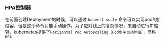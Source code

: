 ### HPA控制器

在前面创建Deployment的时候，可以通过 `kubectl scale`   命令可以实现pod的扩缩容，但是这个命令只能手动操作，为了应对线上的复杂情况，来自动进行扩缩容，kubernetes提供了`Horizontal Pod Autoscaling（Pod水平自动伸缩）`，简称`HPA`